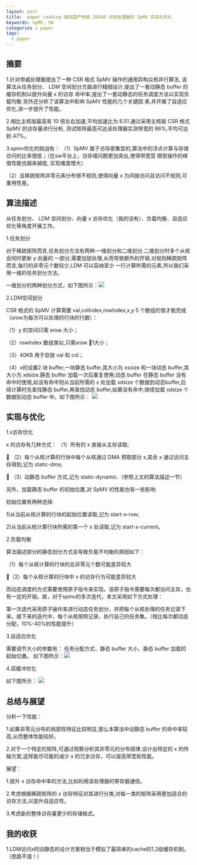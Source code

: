 ```yaml
---
layout: post
title:  paper reading-面向国产申威 26010 众核处理器的 SpMV 实现与优化
keywords: SpMV, SW
categories : paper
tags:
  - paper
---
```



## 摘要
1.针对申威处理器提出了一种 CSR 格式 SpMV 操作的通用异构众核并行算法,
该算法从任务划分、 LDM 空间划分方面进行精细设计,提出了一套动静态 buffer 的缓存机制以提升向量 x 的访存
命中率,提出了一套动静态的任务调度方法以实现负载均衡.另外还分析了该算法中影响 SpMV 性能的几个关键因
素,并开展了自适应优化,进一步提升了性能。

2.相比主核版最高有 10 倍左右加速,平均加速比为 6.51.通过采用主核版 CSR 格式 SpMV 的访存量进行分析,
测试矩阵最高可达该处理器实测带宽的 86%,平均可达到 47%。


3.spmv优化的挑战有：
（1）SpMV 属于访存密集型的,算法中的浮点计算与存储访问的比率很低；（在sw平台上，访存墙问题更加突出,使得带宽受
限型操作的峰值性能也越来越低, 实现难度增大）

（2）且稀疏矩阵非零元素分布很不规则,使得向量 x 为间接访问且访问不规则,可重用性差。

## 算法描述

从任务划分、 LDM 空间划分、向量 x 访存优化（我的没有）、负载均衡、自适应优化等角度开展工作。

1.任务划分

对于稀疏矩阵而言,任务划分方法有两种:一维划分和二维划分.二维划分时多个从核会同时更新 y 向量的
一部分,需要加锁处理,从而导致额外的开销.对规则稀疏矩阵而言,每行的非零元个数较少,LDM 可以容纳至少
一行计算所需的元素,所以我们采用一维的任务划分方法。

一维划分的两种划分方式，如下图所示：![](/images/paper/spmv-sw-lff-1.png)



2.LDM空间划分

CSR 格式的 SpMV 计算需要 val,colIndex,rowIndex,x,y 5 个数组的值才能完成（srow为每次可以处理的行块的行数）：

（1）y 的空间只需 srow 大小；

（2）rowIndex 数组类似,只需srow 1大小；

（3）40KB 用于存放 val 和 col；

（4）x的设置2 块 buffer,一块静态 buffer,其大小为 xssize 和一块动态 buffer,其大小为 xdsize.静态 buffer 加载一次后重复使用;动态 buffer 在静态 buffer 没有命中时使用,如没有命中则从当前所需的 x 处加载 xdsize 个数据到动态buffer,后续计算时先查找静态 buffer,再查找动态 buffer,如果没有命中,继续加载 xdsize 个数据到动态 buffer 中。如下图所示：
![](/images/paper/spmv-sw-lff-2.png)

## 实现与优化

1.x访存优化

x 的访存有几种方式：
	（1）所有的 x 直接从主存读取;

    （2）每个从核计算的行块中每个从核通过 DMA 预取部分 x,其余 x 通过访问主存得到,记为 static-dma;

 	（3）动静态 buffer 方式,记为 static-dynamic.（参照上文的算法描述一节）

另外，加载静态 buffer 的初始位置,对 SpMV 的性能也有一些影响.

初始位置有两种选择:

1)从当前从核计算的行块的起始位置读取,记为 start-x-row;

2)从当前从核计算行块所需的第一个 x 处读取,记为
start-x-current。


2.负载均衡

算法描述部分的静态划分方式会导致负载不均衡的原因如下：

（1）每个从核计算的行块的总非零元个数可能差异较大

（2）每个从核计算的行块中 x 的访存行为可能差异较大

而动态调度的方式需要使用原子指令来实现。该原子指令需要每次都访问主存，也有一定的开销。故，对于spmv的多次迭代，本文采用如下方式处理：

第一次迭代采用原子操作来进行动态任务划分，并把每个从核处理的任务记录下来。接下来的迭代中，每个从核按照记录，执行自己的任务集。（相比每次都动态分配，10%-40%的性能提升）

3.自适应优化

需要调节大小的参数有： 任务分配方式、静态 buffer 大小、静态 buffer 加载的起始位置。
如下图所示：![](/images/paper/spmv-sw-lff-3.png)


4.双缓冲优化

如下图所示：
![](/images/paper/spmv-sw-lff-db.png)

## 总结与展望

分析一下性能：

1.如果非零元分布的局部性特征比较明显,那么本算法中动静态 buffer 的命中率较高,从而整体性能较好。

2.对于一个特定的矩阵,可通过观察分析其非零元的分布规律,设计出特定的 x 的传输方案,这样能尽可能的减少 x 的冗余访存，可以提高带宽和性能。

展望：

1.提升 x 访存命中率的方法,比如利用该处理器的寄存器通信。

2.考虑根据稀疏矩阵的 x 访存特征对其进行分类,对每一类的矩阵采用更加适合的访存方法,以提升自适应性。

3.考虑新的整体访存量更少的存储格式。


## 我的收获
1.LDM访问x时动静态的设计方案相当于模拟了最简单的cache的1,2级缓存机制。（思路不错！）





    